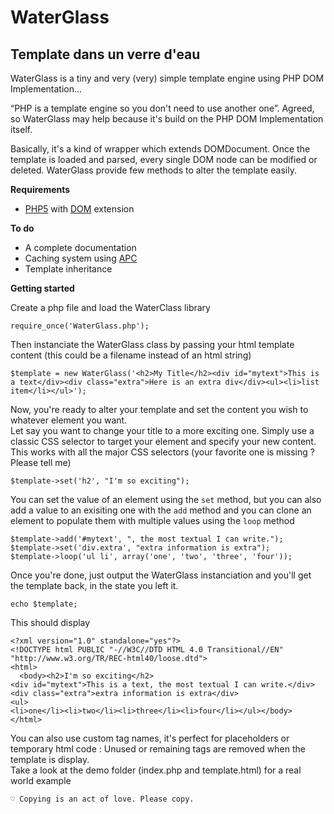 WaterGlass
========

Template dans un verre d'eau
----------------------------------------

WaterGlass is a tiny and very (very) simple template engine using PHP DOM Implementation...

“PHP is a template engine so you don't need to use another one”. Agreed, so WaterGlass may help because it's build on the PHP DOM Implementation itself.

Basically, it's a kind of wrapper which extends DOMDocument. Once the template is loaded and parsed, every single DOM node can be modified or deleted. WaterGlass provide few methods to alter the template easily.

**Requirements**

* [PHP5](http://www.php.net/) with [DOM](http://php.net/manual/book.dom.php) extension

**To do**

* A complete documentation
* Caching system using [APC](http://php.net/manual/book.apc.php)
* Template inheritance

**Getting started**

Create a php file and load the WaterClass library

	require_once('WaterGlass.php');

Then instanciate the WaterGlass class by passing your html template content (this could be a filename instead of an html string)

	$template = new WaterGlass('<h2>My Title</h2><div id="mytext">This is a text</div><div class="extra">Here is an extra div</div><ul><li>list item</li></ul>');

Now, you're ready to alter your template and set the content you wish to whatever element you want.  
Let say you want to change your title to a more exciting one. Simply use a classic CSS selector to target your element and specify your new content.  
This works with all the major CSS selectors (your favorite one is missing ? Please tell me)

	$template->set('h2', "I'm so exciting");

You can set the value of an element using the `set` method, but you can also add a value to an exisiting one with the `add` method and you can clone an element to populate them with multiple values using the `loop` method

	$template->add('#mytext', ", the most textual I can write.");
	$template->set('div.extra', "extra information is extra");
	$template->loop('ul li', array('one', 'two', 'three', 'four'));

Once you're done, just output the WaterGlass instanciation and you'll get the template back, in the state you left it.

	echo $template;

This should display

	<?xml version="1.0" standalone="yes"?>
	<!DOCTYPE html PUBLIC "-//W3C//DTD HTML 4.0 Transitional//EN" "http://www.w3.org/TR/REC-html40/loose.dtd">
	<html>
	  <body><h2>I'm so exciting</h2>
	<div id="mytext">This is a text, the most textual I can write.</div>
	<div class="extra">extra information is extra</div>
	<ul>
	<li>one</li><li>two</li><li>three</li><li>four</li></ul></body>
	</html>


You can also use custom tag names, it's perfect for placeholders or temporary html code : Unused or remaining tags are removed when the template is display.  
Take a look at the demo folder (index.php and template.html) for a real world example

`♡ Copying is an act of love. Please copy.`